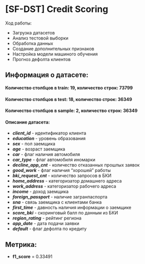 # [SF-DST] Credit Scoring

Ход работы:
- Загрузка датасетов
- Анализ тестовой выборки
- Обработка данных
- Создание дополнительных признаков
- Настройка модели машиного обучения
- Прогноз дефолта клиентов

## Информация о датасете:

#### Количество столбцов в train: 19, количество строк: 73799
#### Количество столбцов в test: 18, количество строк: 36349
#### Количество столбцов в sample: 2, количество строк: 36349

#### Описание датасета:

* **_client_id_** - идентификатор клиента
* **_education_** - уровень образования
* **_sex_** - пол заемщика
* **_age_** - возраст заемщика
* **_car_** - флаг наличия автомобиля
* **_car_type_** - флаг автомобиля иномарки
* **_decline_app_cnt_** - количество отказанных прошлых заявок
* **_good_work_** - флаг наличия “хорошей” работы
* **_bki_request_cnt_** - количество запросов в БКИ
* **_home_address_** - категоризатор домашнего адреса
* **_work_address_** - категоризатор рабочего адреса
* **_income_** - доход заемщика
* **_foreign_passport_** - наличие загранпаспорта
* **_sna_** - связь заемщика с клиентами банка
* **_first_time_** - давность наличия информации о заемщике
* **_score_bki_** - скоринговый балл по данным из БКИ
* **_region_rating_** - рейтинг региона
* **_app_date_** - дата подачи заявки
* **_default_** - флаг дефолта по кредиту

## Метрика:

* **f1_score** = 0.33491
